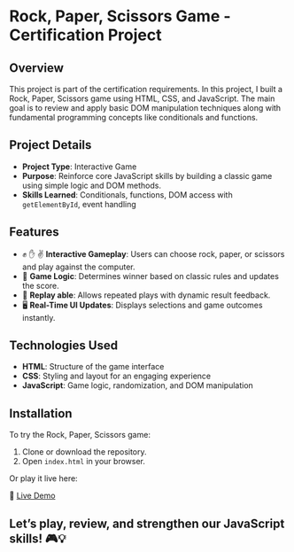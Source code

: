 # Rock, Paper, Scissors Game - Certification Project

## Overview
This project is part of the certification requirements. In this project, I built a Rock, Paper, Scissors game using HTML, CSS, and JavaScript. The main goal is to review and apply basic DOM manipulation techniques along with fundamental programming concepts like conditionals and functions.

## Project Details
- **Project Type**: Interactive Game
- **Purpose**: Reinforce core JavaScript skills by building a classic game using simple logic and DOM methods.
- **Skills Learned**: Conditionals, functions, DOM access with `getElementById`, event handling

## Features
- ✊ ✋ ✌️ **Interactive Gameplay**: Users can choose rock, paper, or scissors and play against the computer.
- 🧠 **Game Logic**: Determines winner based on classic rules and updates the score.
- 🔁 **Replay able**: Allows repeated plays with dynamic result feedback.
- 🖥️ **Real-Time UI Updates**: Displays selections and game outcomes instantly.

## Technologies Used
- **HTML**: Structure of the game interface
- **CSS**: Styling and layout for an engaging experience
- **JavaScript**: Game logic, randomization, and DOM manipulation

## Installation
To try the Rock, Paper, Scissors game:

1. Clone or download the repository.
2. Open `index.html` in your browser.

Or play it live here:

🔗 [Live Demo](#)

## Let’s play, review, and strengthen our JavaScript skills! 🎮💡
